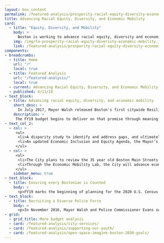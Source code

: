 ```yaml
---
layout: bos_content
permalink: /featured-analysis/prosperity-racial-equity-diversity-economic-mobility/
title: Advancing Racial Equity, Diversity, and Economic Mobility
card:
  - title: "Equity, Diversity, and Mobility"
    body: >
      Boston is working to advance racial equity, diversity and economic mobility.
    img: /img/fa-prosperity-racial-equity-diversity-economic-mobility.jpg
    link: /featured-analysis/prosperity-racial-equity-diversity-economic-mobility/
components:
- breadcrumbs:
  - title: Home
    url: "/"
    local: true
  - title: Featured Analysis
    url: "/featured-analysis/"
    local: true
  - current: Advancing Racial Equity, Diversity, and Economic Mobility
  - published: 4/11/18
- text_block:
  - title: Advancing racial equity, diversity, and economic mobility
    short_desc: >
      In July 2017, Mayor Walsh released Boston's first citywide Resilience Strategy to ensure every resident can reach their full potential regardless of their background, and remove the barriers of systemic racism that hinder Bostonians from having access to opportunities. 
    description: >
     The FY19 budget begins to deliver on that promise through meaningful investment that looks at the root problems of systemic racism and ensures Boston is a city where everyone thrives. These investments include:
- text_col_2:
  - col: >
     <ul>
      <li>A disparity study to identify and address gaps, and ultimately strengthen the City's procurement practices across all departments and provide an enhanced platform for future equity-based policies.</li>
      <li>An updated Economic Inclusion and Equity Agenda, the Mayor’s strategy for creating an inclusive economy in Boston.</li>
     </ul>
  - col: >
     <ul>
      <li>The City plans to review the 35 year old Boston Main Streets program on how it will be best suited to serve Boston and its underserved districts and Main streets.</li>
      <li>Through the Economic Mobility Lab, the City will advance economic mobility for Bostonians.</li>
     </ul>
    sidebar_menu: true
- text_block:
  - title: Ensuring every Bostonian is Counted
    body: >
      <p>FY19 marks the beginning of planning for the 2020 U.S. Census and Boston is dedicated to ensuring every person who lives in Boston is counted. New outreach staff will work to identify opportunities to raise awareness about the Census, with a particular focus on harder to reach populations: students, children, recent immigrants, households with poor internet access, and non-English speakers.</p>
- text_block:
  - title: Recruiting a Diverse Police Force
    body: >
      <p>In November 2016, Mayor Walsh and Police Commissioner Evans swore in the first class of police cadets since 2009, a training program for Boston's youth seeking a career in law enforcement. Building on the success of recruiting a diverse class of 42, which included 74% cadets of color and 36% female cadets, the City will add another class of 31 in the Spring of 2018. The FY19 budget funds an additional class of 20 cadets in the Spring of 2019.</p> 
- grid: 
  - grid_title: More budget analysis
  - card: /featured-analysis/city-services/
  - card: /featured-analysis/supporting-our-youth/
  - card: /featured-analysis/open-space-imagine-boston-2030-goals/
---
```

